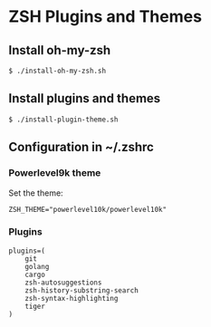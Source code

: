 # ZSH Plugins and Themes


## Install oh-my-zsh

```
$ ./install-oh-my-zsh.sh
```


## Install plugins and themes

```
$ ./install-plugin-theme.sh
```


## Configuration in ~/.zshrc


### Powerlevel9k theme

Set the theme:

```shell
ZSH_THEME="powerlevel10k/powerlevel10k"
```


### Plugins

```shell
plugins=(
    git
    golang
    cargo
    zsh-autosuggestions
    zsh-history-substring-search
    zsh-syntax-highlighting
    tiger
)
```
